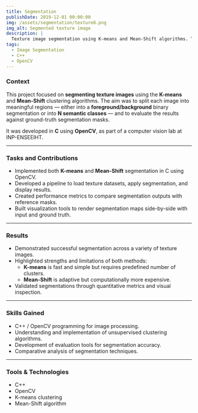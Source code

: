 ```yaml
---
title: Segmentation
publishDate: 2019-12-01 00:00:00
img: /assets/segmentation/texture8.png
img_alt: Segmented texture image
description: |
  Texture image segmentation using K-means and Mean-Shift algorithms. This C++/OpenCV project was developed at INP-ENSEEIHT, with evaluation metrics and visualizations.
tags:
  - Image Segmentation
  - C++
  - OpenCV
---
```


### Context

This project focused on **segmenting texture images** using the **K-means** and **Mean-Shift** clustering algorithms. The aim was to split each image into meaningful regions — either into a **foreground/background** binary segmentation or into **N semantic classes** — and to evaluate the results against ground-truth segmentation masks.

It was developed in **C** using **OpenCV**, as part of a computer vision lab at INP-ENSEEIHT.

---

### Tasks and Contributions

- Implemented both **K-means** and **Mean-Shift** segmentation in C using OpenCV.
- Developed a pipeline to load texture datasets, apply segmentation, and display results.
- Created performance metrics to compare segmentation outputs with reference masks.
- Built visualization tools to render segmentation maps side-by-side with input and ground truth.

---

### Results

- Demonstrated successful segmentation across a variety of texture images.
- Highlighted strengths and limitations of both methods:
  - **K-means** is fast and simple but requires predefined number of clusters.
  - **Mean-Shift** is adaptive but computationally more expensive.
- Validated segmentations through quantitative metrics and visual inspection.

---

### Skills Gained

- C++ / OpenCV programming for image processing.
- Understanding and implementation of unsupervised clustering algorithms.
- Development of evaluation tools for segmentation accuracy.
- Comparative analysis of segmentation techniques.

---

### Tools & Technologies

- C++
- OpenCV
- K-means clustering
- Mean-Shift algorithm

